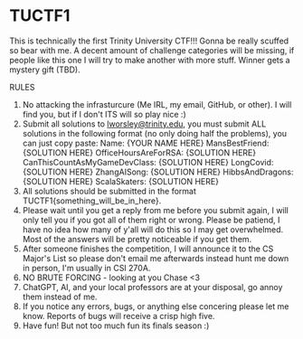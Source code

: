 # TUCTF1

This is technically the first Trinity University CTF!!!
Gonna be really scuffed so bear with me. A decent amount of challenge categories will be missing, if people like this one I will try to make another with more stuff. Winner gets a mystery gift (TBD).

RULES
1. No attacking the infrasturcure (Me IRL, my email, GitHub, or other). I will find you, but if I don't ITS will so play nice :)
2. Submit all solutions to lworsley@trinity.edu, you must submit ALL solutions in the following format (no only doing half the problems), you can just copy paste:
   Name: {YOUR NAME HERE}
   MansBestFriend: {SOLUTION HERE}
   OfficeHoursAreForRSA: {SOLUTION HERE}
   CanThisCountAsMyGameDevClass: {SOLUTION HERE}
   LongCovid: {SOLUTION HERE}
   ZhangAISong: {SOLUTION HERE}
   HibbsAndDragons: {SOLUTION HERE}
   ScalaSkaters: {SOLUTION HERE}
4. All solutions should be submitted in the format TUCTF1{something_will_be_in_here}. 
5. Please wait until you get a reply from me before you submit again, I will only tell you if you got all of them right or wrong. Please be patiend, I have no idea how many of y'all will do this so I may get overwhelmed. Most of the answers will be pretty noticeable if you get them.
6. After someone finishes the competition, I will announce it to the CS Major's List so please don't email me afterwards instead hunt me down in person, I'm usually in CSI 270A.
7. NO BRUTE FORCING - looking at you Chase <3
8. ChatGPT, AI, and your local professors are at your disposal, go annoy them instead of me.
9. If you notice any errors, bugs, or anything else concering please let me know. Reports of bugs will receive a crisp high five.
10. Have fun! But not too much fun its finals season :)
